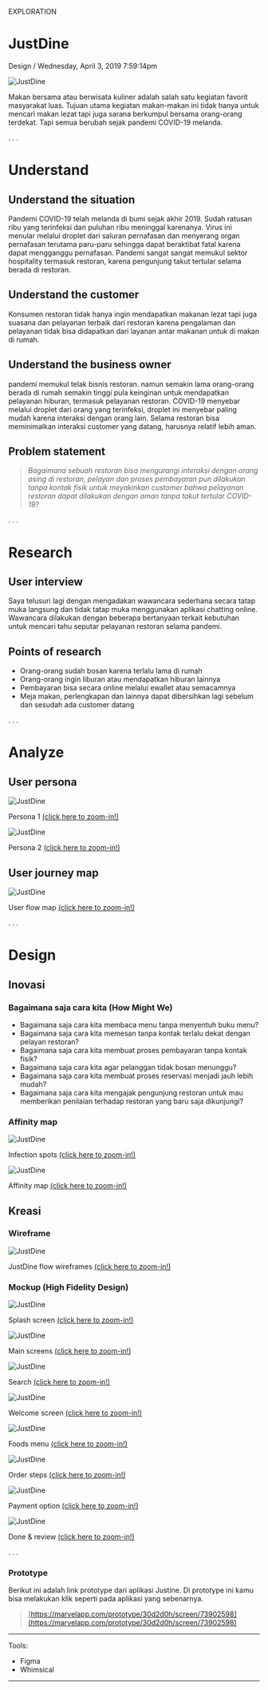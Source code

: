 <p class="type">EXPLORATION</p>

# JustDine

<p class="meta">Design  /  Wednesday, April 3, 2019 7:59:14pm</p>

![JustDine](../assets/images/works/details/182-drawing-art-2019/justdine-long.jpg)

Makan bersama atau berwisata kuliner adalah salah satu kegiatan favorit masyarakat luas. Tujuan utama kegiatan makan-makan ini tidak hanya untuk mencari makan lezat tapi juga sarana berkumpul bersama orang-orang terdekat. Tapi semua berubah sejak pandemi COVID-19 melanda.

<p class="caption">. . .</p>

# Understand

## Understand the situation

Pandemi COVID-19 telah melanda di bumi sejak akhir 2019. Sudah ratusan ribu yang terinfeksi dan puluhan ribu meninggal karenanya. Virus ini menular melalui droplet dari saluran pernafasan dan menyerang organ pernafasan terutama paru-paru sehingga dapat beraktibat fatal karena dapat mengganggu pernafasan. Pandemi sangat sangat memukul sektor hospitality termasuk restoran, karena pengunjung takut tertular selama berada di restoran.

## Understand the customer

Konsumen restoran tidak hanya ingin mendapatkan makanan lezat tapi juga suasana dan pelayanan terbaik dari restoran karena pengalaman dan pelayanan tidak bisa didapatkan dari layanan antar makanan untuk di makan di rumah.

## Understand the business owner

pandemi memukul telak bisnis restoran. namun semakin lama orang-orang berada di rumah semakin tinggi pula keinginan untuk mendapatkan pelayanan hiburan, termasuk pelayanan restoran. COVID-19 menyebar melalui droplet dari orang yang terinfeksi, droplet ini menyebar paling mudah karena interaksi dengan orang lain. Selama restoran bisa meminimalkan interaksi customer yang datang, harusnya relatif lebih aman.

## Problem statement

> *Bagaimana sebuah restoran bisa mengurangi interaksi dengan orang asing di restoran, pelayan dan proses pembayaran pun dilakukan tanpa kontak fisik untuk meyakinkan customer bahwa pelayanan restoran dapat dilakukan dengan aman tanpa takut tertular COVID-19?*

<p class="caption">. . .</p>

# Research

## User interview

Saya telusuri lagi dengan mengadakan wawancara sederhana secara tatap muka langsung dan tidak tatap muka menggunakan aplikasi chatting online. Wawancara dilakukan dengan beberapa bertanyaan terkait kebutuhan untuk mencari tahu seputar pelayanan restoran selama pandemi.

## Points of research

- Orang-orang sudah bosan karena terlalu lama di rumah
- Orang-orang ingin liburan atau mendapatkan hiburan lainnya
- Pembayaran bisa secara online melalui ewallet atau semacamnya
- Meja makan, perlengkapan dan lainnya dapat dibersihkan lagi sebelum dan sesudah ada customer datang

<p class="caption">. . .</p>

# Analyze

## User persona

![JustDine](../assets/images/works/details/182-drawing-art-2019/persona-1-JUSTDINE.jpg)

<p class="caption">Persona 1 <a href="../assets/images/works/details/182-drawing-art-2019/persona-1-JUSTDINE.jpg" target="_blank">(click here to zoom-in!)</a></p>

![JustDine](../assets/images/works/details/182-drawing-art-2019/persona-2-JUSTDINE.jpg)

<p class="caption">Persona 2 <a href="../assets/images/works/details/182-drawing-art-2019/persona-2-JUSTDINE.jpg" target="_blank">(click here to zoom-in!)</a></p>

## User journey map

![JustDine](../assets/images/works/details/182-drawing-art-2019/justdine-map-en.png)

<p class="caption">User flow map <a href="../assets/images/works/details/182-drawing-art-2019/justdine-map-en.png" target="_blank">(click here to zoom-in!)</a></p>

<p class="caption">. . .</p>

# Design

## Inovasi

### Bagaimana saja cara kita (How Might We)

- Bagaimana saja cara kita membaca menu tanpa menyentuh buku menu?
- Bagaimana saja cara kita memesan tanpa kontak terlalu dekat dengan pelayan restoran?
- Bagaimana saja cara kita membuat proses pembayaran tanpa kontak fisik?
- Bagaimana saja cara kita agar pelanggan tidak bosan menunggu?
- Bagaimana saja cara kita membuat proses reservasi menjadi jauh lebih mudah?
- Bagaimana saja cara kita mengajak pengunjung restoran untuk mau memberikan penilaian terhadap restoran yang baru saja dikunjungi?

### Affinity map

![JustDine](../assets/images/works/details/182-drawing-art-2019/justdine-infection-map-en.png)

<p class="caption">Infection spots <a href="../assets/images/works/details/182-drawing-art-2019/justdine-infection-map-en.png" target="_blank">(click here to zoom-in!)</a></p>

![JustDine](../assets/images/works/details/182-drawing-art-2019/justdine-affinity-map-en.png)

<p class="caption">Affinity map <a href="../assets/images/works/details/182-drawing-art-2019/justdine-affinity-map-en.png" target="_blank">(click here to zoom-in!)</a></p>

## Kreasi

### Wireframe

![JustDine](../assets/images/works/details/182-drawing-art-2019/justdine-core-wireframes.png)

<p class="caption">JustDine flow wireframes <a href="../assets/images/works/details/182-drawing-art-2019/justdine-core-wireframes.png" target="_blank">(click here to zoom-in!)</a></p>

### Mockup (High Fidelity Design)

![JustDine](../assets/images/works/details/182-drawing-art-2019/web-preview/justdine-preview-1.png)

<p class="caption">Splash screen <a href="../assets/images/works/details/182-drawing-art-2019/web-preview/justdine-preview-1.png" target="_blank">(click here to zoom-in!)</a></p>

![JustDine](../assets/images/works/details/182-drawing-art-2019/web-preview/justdine-preview-2.png)

<p class="caption">Main screens <a href="../assets/images/works/details/182-drawing-art-2019/web-preview/justdine-preview-2.png" target="_blank">(click here to zoom-in!)</a></p>

![JustDine](../assets/images/works/details/182-drawing-art-2019/web-preview/justdine-preview-3.png)

<p class="caption">Search <a href="../assets/images/works/details/182-drawing-art-2019/web-preview/justdine-preview-3.png" target="_blank">(click here to zoom-in!)</a></p>

![JustDine](../assets/images/works/details/182-drawing-art-2019/web-preview/justdine-preview-4.png)

<p class="caption">Welcome screen <a href="../assets/images/works/details/182-drawing-art-2019/web-preview/justdine-preview-4.png" target="_blank">(click here to zoom-in!)</a></p>

![JustDine](../assets/images/works/details/182-drawing-art-2019/web-preview/justdine-preview-5.png)

<p class="caption">Foods menu <a href="../assets/images/works/details/182-drawing-art-2019/web-preview/justdine-preview-5.png" target="_blank">(click here to zoom-in!)</a></p>

![JustDine](../assets/images/works/details/182-drawing-art-2019/web-preview/justdine-preview-6.png)

<p class="caption">Order steps <a href="../assets/images/works/details/182-drawing-art-2019/web-preview/justdine-preview-6.png" target="_blank">(click here to zoom-in!)</a></p>

![JustDine](../assets/images/works/details/182-drawing-art-2019/web-preview/justdine-preview-7.png)

<p class="caption">Payment option <a href="../assets/images/works/details/182-drawing-art-2019/web-preview/justdine-preview-7.png" target="_blank">(click here to zoom-in!)</a></p>

![JustDine](../assets/images/works/details/182-drawing-art-2019/web-preview/justdine-preview-8.png)

<p class="caption">Done & review <a href="../assets/images/works/details/182-drawing-art-2019/web-preview/justdine-preview-8.png" target="_blank">(click here to zoom-in!)</a></p>

<p class="caption">. . .</p>

### Prototype

Berikut ini adalah link prototype dari aplikasi Justine. Di prototype ini kamu bisa melakukan klik seperti pada aplikasi yang sebenarnya.

> [https://marvelapp.com/prototype/30d2d0h/screen/73902598](https://marvelapp.com/prototype/30d2d0h/screen/73902598)

---
<p></p>

Tools:
- Figma
- Whimsical

---
<p></p>
